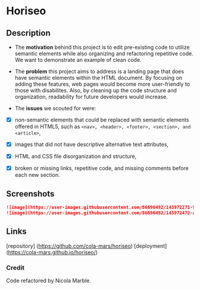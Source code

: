 # Horiseo


## Description
- The **motivation** behind this project is to edit pre-existing code to utilize semantic elements while also organizing and refactoring repetitive code. We want to demonstrate an example of clean code.

- The **problem** this project aims to address is a landing page that does have semantic elements within the HTML document. By focusing on adding these features, web pages would become more user-friendly to those with disabilites. Also, by cleaning up the code structure and organization, readability for future developers would increase. 

- The **issues** we scouted for were:
 - [x] non-semantic elements that could be replaced with semantic elements offered in HTML5, such as `<nav>, <header>, <footer>, <section>, and <article>`,
 - [x] images that did not have descriptive alternative text attributes,
 - [x] HTML and CSS file disorganization and structure,
 - [x] broken or missing links, repetitive code, and missing comments before each new section.


## Screenshots
```md
![image](https://user-images.githubusercontent.com/86696492/143972271-9dd28a65-46f1-4d9f-867e-c64d6bcaf89b.png)
![image](https://user-images.githubusercontent.com/86696492/143972472-abeb2ce1-4584-49d5-b916-89442e72eefe.png)

```


## Links 
[repository] (https://github.com/cola-mars/horiseo)
[deployment] (https://cola-mars.github.io/horiseo/)


### Credit 
Code refactored by Nicola Marble.
